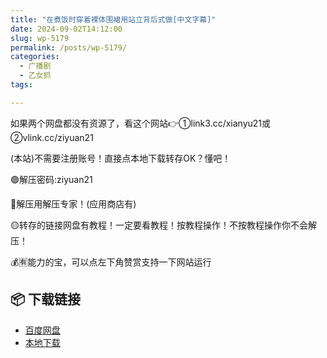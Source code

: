 ```yaml
---
title: "在煮饭时穿着裸体围裙用站立背后式做[中文字幕]"
date: 2024-09-02T14:12:00
slug: wp-5179
permalink: /posts/wp-5179/
categories:
  - 广播剧
  - 乙女抓
tags:

---
```


如果两个网盘都没有资源了，看这个网站👉①link3.cc/xianyu21或②vlink.cc/ziyuan21

(本站)不需要注册账号！直接点本地下载转存OK？懂吧！

🟢解压密码:ziyuan21

🔵解压用解压专家！(应用商店有)

🟡转存的链接网盘有教程！一定要看教程！按教程操作！不按教程操作你不会解压！

💰🈶能力的宝，可以点左下角赞赏支持一下网站运行

## 📦 下载链接
- [百度网盘](https://blziyuan21.com/pay-download/5179?key=93ee73ddf1&down_id=0)
- [本地下载](https://blziyuan21.com/pay-download/5179?key=93ee73ddf1&down_id=1)

